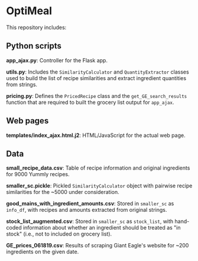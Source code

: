 OptiMeal
===============

This repository includes:

Python scripts
-------------
**app_ajax.py**: Controller for the Flask app.

**utils.py**: Includes the `SimilarityCalculator` and `QuantityExtractor` classes used to build the list of recipe similarities and extract ingredient quantities from strings.

**pricing.py**: Defines the `PricedRecipe` class and the `get_GE_search_results` function that are required to built the grocery list output for `app_ajax`.

Web pages
---------
**templates/index_ajax.html.j2**: HTML/JavaScript for the actual web page.

Data
----
**small_recipe_data.csv**: Table of recipe information and original ingredients for 9000 Yummly recipes.

**smaller_sc.pickle**: Pickled `SimilarityCalculator` object with pairwise recipe similarities for the ~5000 under consideration.

**good_mains_with_ingredient_amounts.csv**: Stored in ``smaller_sc`` as ``info_df``, with recipes and amounts extracted from original strings.

**stock_list_augmented.csv**: Stored in ``smaller_sc`` as ``stock_list``, with hand-coded information about whether an ingredient should be treated as "in stock" (i.e., not to included on grocery list).

**GE_prices_061819.csv**: Results of scraping Giant Eagle's website for ~200 ingredients on the given date.


